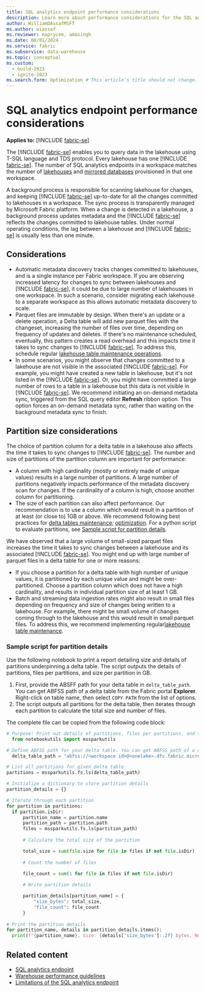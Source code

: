 ```yaml
---
title: SQL analytics endpoint performance considerations
description: Learn more about performance considerations for the SQL analytics endpoint of a lakehouse in Microsoft Fabric.
author: WilliamDAssafMSFT
ms.author: wiassaf
ms.reviewer: maprycem, amasingh
ms.date: 08/01/2024
ms.service: fabric
ms.subservice: data-warehouse
ms.topic: conceptual
ms.custom:
  - build-2023
  - ignite-2023
ms.search.form: Optimization # This article's title should not change. If so, contact engineering.
---
```

# SQL analytics endpoint performance considerations

**Applies to:** [!INCLUDE [fabric-se](includes/applies-to-version/fabric-se.md)]

The [!INCLUDE [fabric-se](includes/fabric-se.md)] enables you to query data in the lakehouse using T-SQL language and TDS protocol. Every lakehouse has one [!INCLUDE [fabric-se](includes/fabric-se.md)]. The number of SQL analytics endpoints in a workspace matches the number of [lakehouses](../data-engineering/lakehouse-overview.md) and [mirrored databases](../database/mirrored-database/overview.md) provisioned in that one workspace.

A background process is responsible for scanning lakehouse for changes, and keeping [!INCLUDE [fabric-se](includes/fabric-se.md)] up-to-date for all the changes committed to lakehouses in a workspace. The sync process is transparently managed by Microsoft Fabric platform. When a change is detected in a lakehouse, a background process updates metadata and the [!INCLUDE [fabric-se](includes/fabric-se.md)] reflects the changes committed to lakehouse tables. Under normal operating conditions, the lag between a lakehouse and [!INCLUDE [fabric-se](includes/fabric-se.md)] is usually less than one minute.

## Considerations

- Automatic metadata discovery tracks changes committed to lakehouses, and is a single instance per Fabric workspace. If you are observing increased latency for changes to sync between lakehouses and [!INCLUDE [fabric-se](includes/fabric-se.md)], it could be due to large number of lakehouses in one workspace. In such a scenario, consider migrating each lakehouse to a separate workspace as this allows automatic metadata discovery to scale.
- Parquet files are immutable by design. When there's an update or a delete operation, a Delta table will add new parquet files with the changeset, increasing the number of files over time, depending on frequency of updates and deletes. If there's no maintenance scheduled, eventually, this pattern creates a read overhead and this impacts time it takes to sync changes to [!INCLUDE [fabric-se](includes/fabric-se.md)]. To address this, schedule regular [lakehouse table maintenance operations](../data-engineering/lakehouse-table-maintenance.md#execute-ad-hoc-table-maintenance-on-a-delta-table-using-lakehouse).
- In some scenarios, you might observe that changes committed to a lakehouse are not visible in the associated [!INCLUDE [fabric-se](includes/fabric-se.md)]. For example, you might have created a new table in lakehouse, but it's not listed in the [!INCLUDE [fabric-se](includes/fabric-se.md)]. Or, you might have committed a large number of rows to a table in a lakehouse but this data is not visible in [!INCLUDE [fabric-se](includes/fabric-se.md)]. We recommend initiating an on-demand metadata sync, triggered from the SQL query editor **Refresh** ribbon option. This option forces an on-demand metadata sync, rather than waiting on the background metadata sync to finish.

## Partition size considerations

The choice of partition column for a delta table in a lakehouse also affects the time it takes to sync changes to [!INCLUDE [fabric-se](includes/fabric-se.md)]. The number and size of partitions of the partition column are important for performance:

- A column with high cardinality (mostly or entirely made of unique values) results in a large number of partitions. A large number of partitions negatively impacts performance of the metadata discovery scan for changes. If the cardinality of a column is high, choose another column for partitioning.
- The size of each partition can also affect performance. Our recommendation is to use a column which would result in a partition of at least (or close to) 1GB or above. We recommend following best practices for [delta tables maintenance](../data-engineering/lakehouse-table-maintenance.md); [optimization](../data-engineering/delta-optimization-and-v-order.md). For a python script to evaluate partitions, see [Sample script for partition details](#sample-script-for-partition-details).

We have observed that a large volume of small-sized parquet files increases the time it takes to sync changes between a lakehouse and its associated [!INCLUDE [fabric-se](includes/fabric-se.md)]. You might end up with large number of parquet files in a delta table for one or more reasons:

   - If you choose a partition for a delta table with high number of unique values, it is partitioned by each unique value and might be over-partitioned. Choose a partition column which does not have a high cardinality, and results in individual partition size of at least 1 GB.
   - Batch and streaming data ingestion rates might also result in small files depending on frequency and size of changes being written to a lakehouse. For example, there might be small volume of changes coming through to the lakehouse and this would result in small parquet files. To address this, we recommend implementing regular[lakehouse table maintenance](../data-engineering/lakehouse-table-maintenance.md).
    
### Sample script for partition details

Use the following notebook to print a report detailing size and details of partitions underpinning a delta table. The script outputs the details of partitions, files per partitions, and size per partition in GB.

1. First, provide the ABSFF path for your delta table in `delta_table_path`.  You can get ABFSS path of a delta table from the Fabric portal **Explorer**. Right-click on table name, then select `COPY PATH` from the list of options.
2. The script outputs all partitions for the delta table, then iterates through each partition to calculate the total size and number of files.

The complete file can be copied from the following code block:

  ```python
  # Purpose: Print out details of partitions, files per partitions, and size per partition in GB.
    from notebookutils import mssparkutils
  
  # Define ABFSS path for your delta table. You can get ABFSS path of a delta table by simply right-clicking on table name and selecting COPY PATH from the list of options.
    delta_table_path = "abfss://<workspace id>@<onelake>.dfs.fabric.microsoft.com/<lakehouse id>/Tables/<tablename>"
  
  # List all partitions for given delta table
  partitions = mssparkutils.fs.ls(delta_table_path)
  
  # Initialize a dictionary to store partition details
  partition_details = {}

  # Iterate through each partition
  for partition in partitions:
    if partition.isDir:
        partition_name = partition.name
        partition_path = partition.path
        files = mssparkutils.fs.ls(partition_path)
        
        # Calculate the total size of the partition

        total_size = sum(file.size for file in files if not file.isDir)
        
        # Count the number of files

        file_count = sum(1 for file in files if not file.isDir)
        
        # Write partition details

        partition_details[partition_name] = {
            "size_bytes": total_size,
            "file_count": file_count
        }
        
  # Print the partition details
  for partition_name, details in partition_details.items():
    print(f"{partition_name}, Size: {details['size_bytes']:.2f} bytes, Number of files: {details['file_count']}")

  ```

## Related content

- [SQL analytics endpoint](get-started-lakehouse-sql-analytics-endpoint.md)
- [Warehouse performance guidelines](guidelines-warehouse-performance.md)
- [Limitations of the SQL analytics endpoint](limitations.md#limitations-of-the-sql-analytics-endpoint)
